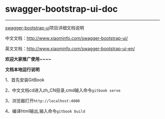 # swagger-bootstrap-ui-doc

----

[swagger-bootstrap-ui](https://gitee.com/xiaoym/swagger-bootstrap-ui)项目详细文档说明

中文文档：http://www.xiaominfo.com/swagger-bootstrap-ui/

英文文档：http://www.xiaominfo.com/swagger-bootstrap-ui-en/

**欢迎大家推广使用~~~~**





**文档本地运行说明**

1、首先安装GitBook

2、中文文档cd进入zh_CN目录,cmd输入命令`gitbook serve`

3、浏览器打开`http://localhost:4000`

4、编译html输出,输入命令`gitbook build`

